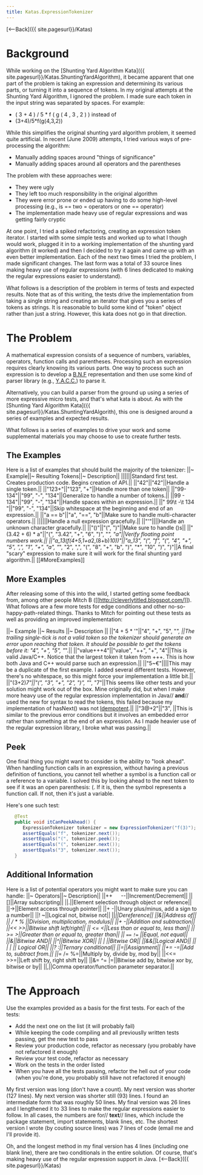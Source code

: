```yaml
---
title: Katas.ExpressionTokenizer
---
```

[<--Back]({{ site.pagesurl}}/Katas)
# Background
While working on the [Shunting Yard Algorithm Kata]({{ site.pagesurl}}/Katas.ShuntingYardAlgorithm), it became apparent that one part of the problem is taking an expression and determining its various parts, or turning it into a sequence of tokens. In my original attempts at the Shunting Yard Algorithm, I ignored the problem. I made sure each token in the input string was separated by spaces. For example:
* ( 3 + 4 ) / 5 * f ( g ( 4 , 3 , 2 ) ) instead of
* (3+4)/5*f(g(4,3,2))

While this simplifies the original shunting yard algorithm problem, it seemed quite artificial. In recent (June 2009) attempts, I tried various ways of pre-processing the algorithm:
* Manually adding spaces around "things of significance"
* Manually adding spaces around all operators and the parentheses

The problem with these approaches were:
* They were ugly
* They left too much responsibility in the original algorithm
* They were error prone or ended up having to do some high-level processing (e.g., is == two = operators or one == operator)
* The implementation made heavy use of regular expressions and was getting fairly cryptic

At one point, I tried a spiked refactoring, creating an expression token iterator. I started with some simple tests and worked up to what I though would work, plugged it in to a working implementation of the shunting yard algorithm (it worked) and then I decided to try it again and came up with an even better implementation. Each of the next two times I tried the problem, I made significant changes. The last form was a total of 33 source lines making heavy use of regular expressions (with 6 lines dedicated to making the regular expressions easier to understand).

What follows is a description of the problem in terms of tests and expected results. Note that as of this writing, the tests drive the implementation from taking a single string and creating an iterator that gives you a series of tokens as strings. It is reasonable to build some kind of "token" object rather than just a string. However, this kata does not go in that direction.

# The Problem
A mathematical expression consists of a sequence of numbers, variables, operators, function calls and parentheses. Processing such an expression requires clearly knowing its various parts. One way to process such an expression is to develop a [B.N.F](http://en.wikipedia.org/wiki/Backus%E2%80%93Naur_form) representation and then use some kind of parser library (e.g., [Y.A.C.C.](http://en.wikipedia.org/wiki/Yacc)) to parse it.

Alternatively, you can build a parser from the ground up using a series of more expressive micro tests, and that's what kata is about. As with the [Shunting Yard Algorithm Kata]({{ site.pagesurl}}/Katas.ShuntingYardAlgorith), this one is designed around a series of examples and expected results. 

What follows is a series of examples to drive your work and some supplemental materials you may choose to use to create further tests.

## The Examples
Here is a list of examples that should build the majority of the tokenizer:
||~ Example||~ Resulting Tokens||~ Description||
||<empty>||<empty>||Standard first test. Creates production code. Begins creation of API.||
||"42"||"42"||Handle a single token.||
||"123+"||"123", "+"||Handle more than one token||
||"99-134"||"99", "-", "134"||Generalize to handle a number of tokens.||
||99 - 134"||"99", "-", "134"||Handle spaces within an expression.||
||"  99\t -\t 134 "||"99", "-", "134"||Skip whitespace at the beginning and end of an expression.||
||"a == b"||"a", "==", "b"||Make sure to handle multi-character operators.||
||<null>||<empty>||Handle a null expression gracefully.||
||"'"||<should throw exception>||Handle an unknown character gracefully.||
||"()"||"(", ")"||Make sure to handle ()s||
||"(3.42 + 6) * a"||"(", "3.42", "+", "6", ")", "*", "a"||Verify floating point numbers work.||
||"a_13(f(4+5,1+a*2,(8+b)*10))"||"a_13", "(", "f", "(", "4", "+", "5", ",", "1", "+", "a", "*", "2", ",", "(", "8", "+", "b", ")", "*", "10", ")", ")"||A final "scary" expression to make sure it will work for the final shunting yard algorithm.||
[[#MoreExamples]]
## More Examples
After releasing some of this into the wild, I started getting some feedback from, among other people Mitch B ([[http://cleverlytitled.blogspot.com/]]). What follows are a few more tests for edge conditions and other no-so-happy-path-related things. Thanks to Mitch for pointing out these tests as well as providing an improved implementation:

||~ Example ||~ Results ||~ Description ||
||"4 + 5 *  '"||"4", "+", "5", "*", <error>||The trailing single-tick is not a valid token so the tokenizer should generate an error upon reaching that token. It should be possible to get the tokens before it:  "4", "+", "5", "*".||
||"value+++4"||"value", "++", "+", "4"||This is valid Java/C++. Notice that the largest token it taken from +++. This is how both Java and C++ would parse such an expression.||
||"5~€"||<error>||This may be a duplicate of the first example. I added several different tests. However, there's no whitespace, so this might force your implementation a little bit.||
||"(3+2)*7"||"(", "3", "+", "2", ")", "*", "7"||This seems like other tests and your solution might work out of the box. Mine originally did, but when I make more heavy use of the regular expression implementation in Java// **and**// used the new for syntax to read the tokens, this failed because my implementation of hasNext() was not [Idempotent](http://en.wikipedia.org/wiki/Idempotent).||
||"3@+2"||"3", <error>||This is similar to the previous error conditions but it involves an embedded error rather than something at the end of an expression. As I made heavier use of the regular expression library, I broke what was passing.||

## Peek
One final thing you might want to consider is the ability to "look ahead". When handling function calls in an expression, without having a previous definition of functions, you cannot tell whether a symbol is a function call or a reference to a variable. I solved this by looking ahead to the next token to see if it was an open parenthesis: (. If it is, then the symbol represents a function call. If not, then it's just a variable.

Here's one such test:
```java
   @Test
   public void itCanPeekAhead() {
      ExpressionTokenizer tokenizer = new ExpressionTokenizer("f(3)");
      assertEquals("f", tokenizer.next());
      assertEquals("(", tokenizer.peek());
      assertEquals("(", tokenizer.next());
      assertEquals("3", tokenizer.next());
   }
```

## Additional Information
Here is a list of potential operators you might want to make sure you can handle:
||~ Operators||~ Description||
||++ ``  `` --||Increment/Decrement||
||[]||Array subscripting||
||.||Element selection through object or reference||
||->||Element access through pointer||
||+ -||Unary plus/minus, add a sign to a number||
||! ~||Logical not, bitwise not||
||*||Dereference||
||&||Address of||
|| / * % ||Division, multiplication, modulus||
||+ -||Addition and subtraction||
||<< >>||Bitwise shift left/right||
|| <= <||Less than or equal to, less than||
|| >= >||Greater than or equal to, greater than||
|| ``==``  ``!=`` ||Equal, not equal||
||&||Bitwise AND||
||^||Bitwise XOR||
|| | ||Bitwise OR||
||&&||Logical AND||
|| | | || Logical OR||
||? :||Ternary conditional||
||=||Assignment||
||+= -=||Add to, subtract from.||
||*= /= %=||Multiply by, divide by, mod by||
||<<= >>=||Left shift by, right shift by||
||&= ^= |=||Bitwise add by, bitwise xor by, bitwise or by||
||,||Comma operator/function parameter separator.||
# The Approach
Use the examples provided as a basis for the first tests. For each of the tests:
* Add the next one on the list (it will probably fail)
* While keeping the code compiling and all previouslly written tests passing, get the new test to pass
* Review your production code, refactor as necessary (you probably have not refactored it enough)
* Review your test code, refactor as necessary
* Work on the tests in the order listed
* When you have all the tests passing, refactor the hell out of your code (when you're done, you probably still have not refactored it enough)

My first version was long (don't have a count). My next version was shorter (127 lines). My next version was shorter still (93) lines. I found an intermediate form that was roughly 50 lines. My final version was 26 lines and I lengthened it to 33 lines to make the regular expressions easier to follow. In all cases, the numbers are for// **text**// lines, which include the package statement, import statements, blank lines, etc. The shortest version I wrote (by couting source lines) was 7 lines of code (email me and I'll provide it).

Oh, and the longest method in my final version has 4 lines (including one blank line), there are two conditionals in the entire solution. Of course, that's making heavy use of the regular expression support in Java.
[<--Back]({{ site.pagesurl}}/Katas)